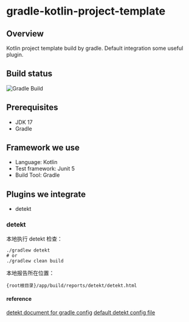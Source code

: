 # gradle-kotlin-project-template
## Overview
Kotlin project template build by gradle. Default integration some useful plugin.

## Build status
![Gradle Build](https://github.com/csmervyn/gradle-kotlin-project-template/actions/workflows/gradle.yml/badge.svg)
## Prerequisites
- JDK 17
- Gradle
## Framework we use
- Language: Kotlin
- Test framework: Junit 5
- Build Tool: Gradle

## Plugins we integrate
- detekt

### detekt
本地执行 detekt 检查：
```shell
./gradlew detekt 
# or
./gradlew clean build
```
本地报告所在位置：
```shell
{root根目录}/app/build/reports/detekt/detekt.html
```
#### reference
[detekt document for gradle config](https://detekt.dev/docs/gettingstarted/gradle)
[default detekt config file](https://github.com/detekt/detekt/blob/main/detekt-core/src/main/resources/default-detekt-config.yml)